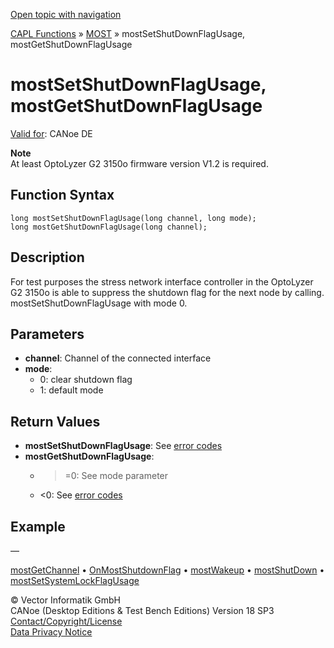 [Open topic with navigation](../../../../../CANoeDEFamily.htm#Topics/CAPLFunctions/MOST/Functions/CAPLfunctionMOSTSetGetShutDownFlagUsage.md)

[CAPL Functions](../../CAPLfunctions.md) » [MOST](../CAPLfunctionsMOSTOverview.md) » mostSetShutDownFlagUsage, mostGetShutDownFlagUsage

# mostSetShutDownFlagUsage, mostGetShutDownFlagUsage

[Valid for](../../../Shared/FeatureAvailability.md):  CANoe DE

**Note**  
At least OptoLyzer G2 3150o firmware version V1.2 is required.

## Function Syntax

```
long mostSetShutDownFlagUsage(long channel, long mode);
long mostGetShutDownFlagUsage(long channel);
```

## Description

For test purposes the stress network interface controller in the OptoLyzer G2 3150o is able to suppress the shutdown flag for the next node by calling.  
mostSetShutDownFlagUsage with mode 0.

## Parameters

- **channel**: Channel of the connected interface
- **mode**: 
  - 0: clear shutdown flag
  - 1: default mode

## Return Values

- **mostSetShutDownFlagUsage**: See [error codes](../CAPLfunctionsMOSTErrorCodes.md)
- **mostGetShutDownFlagUsage**: 
  - >=0: See mode parameter
  - <0: See [error codes](../CAPLfunctionsMOSTErrorCodes.md)

## Example

—

[mostGetChannel](CAPLfunctionMOSTGetChannel.md) • [OnMostShutdownFlag](../EventProcedures/CAPLfunctionOnMOSTShutdownFlag.md) • [mostWakeup](CAPLfunctionMOSTWakeup.md) • [mostShutDown](CAPLfunctionMOSTShutDown.md) • [mostSetSystemLockFlagUsage](CAPLfunctionMOSTSetGetSystemLockFlagUsage.md)

© Vector Informatik GmbH  
CANoe (Desktop Editions & Test Bench Editions) Version 18 SP3  
[Contact/Copyright/License](../../../Shared/ContactCopyrightLicense.md)  
[Data Privacy Notice](https://www.vector.com/int/en/company/get-info/privacy-policy/)